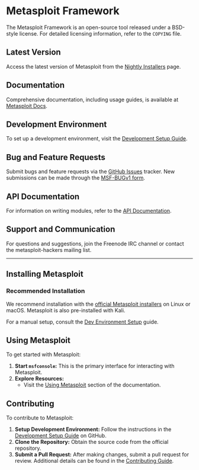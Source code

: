 
# Metasploit Framework

The Metasploit Framework is an open-source tool released under a BSD-style license. For detailed licensing information, refer to the `COPYING` file.

## Latest Version
Access the latest version of Metasploit from the [Nightly Installers](https://docs.metasploit.com/docs/using-metasploit/getting-started/nightly-installers.html) page.

## Documentation
Comprehensive documentation, including usage guides, is available at [Metasploit Docs](https://docs.metasploit.com/).

## Development Environment
To set up a development environment, visit the [Development Setup Guide](https://docs.metasploit.com/docs/development/get-started/setting-up-a-metasploit-development-environment.html).

## Bug and Feature Requests
Submit bugs and feature requests via the [GitHub Issues](https://github.com/rapid7/metasploit-framework/issues) tracker. New submissions can be made through the [MSF-BUGv1 form](https://r-7.co/MSF-BUGv1).

## API Documentation
For information on writing modules, refer to the [API Documentation](https://docs.metasploit.com/api/).

## Support and Communication
For questions and suggestions, join the Freenode IRC channel or contact the metasploit-hackers mailing list.

---

## Installing Metasploit

### Recommended Installation
We recommend installation with the [official Metasploit installers](https://docs.metasploit.com/docs/using-metasploit/getting-started/nightly-installers.html#installing-metasploit-on-linux--macos) on Linux or macOS. Metasploit is also pre-installed with Kali.

For a manual setup, consult the [Dev Environment Setup](https://docs.metasploit.com/docs/development/get-started/setting-up-a-metasploit-development-environment.html) guide.

## Using Metasploit

To get started with Metasploit:

1. **Start `msfconsole`:** This is the primary interface for interacting with Metasploit.
2. **Explore Resources:** 
   - Visit the [Using Metasploit](https://docs.metasploit.com/docs/using-metasploit/getting-started/index.html) section of the documentation.

## Contributing

To contribute to Metasploit:

1. **Setup Development Environment:** Follow the instructions in the [Development Setup Guide](https://docs.metasploit.com/docs/development/get-started/setting-up-a-metasploit-development-environment.html) on GitHub.
2. **Clone the Repository:** Obtain the source code from the official repository.
3. **Submit a Pull Request:** After making changes, submit a pull request for review. Additional details can be found in the [Contributing Guide](https://github.com/rapid7/metasploit-framework/blob/master/CONTRIBUTING.md).
